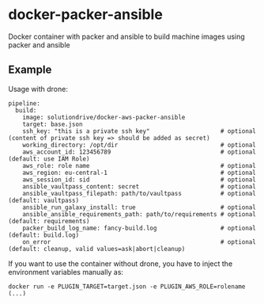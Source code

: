 docker-packer-ansible
=====================

Docker container with packer and ansible to build machine images using packer and ansible


Example
-------

Usage with drone:

    pipeline:
      build:
        image: solutiondrive/docker-aws-packer-ansible
        target: base.json
        ssh_key: "this is a private ssh key"                    # optional (content of private ssh key => should be added as secret)
        working_directory: /opt/dir                             # optional
        aws_account_id: 123456789                               # optional (default: use IAM Role)
        aws_role: role name                                     # optional
        aws_region: eu-central-1                                # optional
        aws_session_id: sid                                     # optional
        ansible_vaultpass_content: secret                       # optional
        ansible_vaultpass_filepath: path/to/vaultpass           # optional (default: vaultpass)
        ansible_run_galaxy_install: true                        # optional
        ansible_ansible_requirements_path: path/to/requirements # optional (default: requirements)
        packer_build_log_name: fancy-build.log                  # optional (default: build.log)
        on_error                                                # optional (default: cleanup, valid values=ask|abort|cleanup) 


If you want to use the container without drone, you have to inject the environment variables manually as:

    docker run -e PLUGIN_TARGET=target.json -e PLUGIN_AWS_ROLE=rolename   (...)
